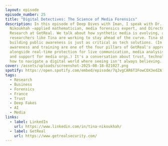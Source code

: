 ```yaml
---
layout: episode
episode_number: 25
title: "Digital Detectives: The Science of Media Forensics"
description: In this episode of Deep Dives with Iman, I speak with Dr. Tina
  Nikoukhah —applied mathematician, media forensics expert, and Director of
  Research at GetReal. We talk about how synthetic media is evolving, and how
  researchers like Tina are working to stay ahead of the curve. Tina shares why
  building public awareness is just as critical as tech solutions. (In fact,
  awareness and training are one of the four pillars of GetReal's approach,
  alongside real-time protection for live communication, media analysis tools,
  and support for media orgs.) It's a conversation about trust, technology, and
  how to navigate a digital world where seeing isn't always believing.
cover: /assets/uploads/screenshot-2025-08-18-021027.png
spotify: https://open.spotify.com/embed/episode/7qJvgCAR6TIFowCOX3edZA?utm_source=generator
tags:
  - Research
  - Business
  - Forensics
  - France
  - Trust
  - Deep Fakes
  - AI
  - Media
links:
  - label: LinkedIn
    url: https://www.linkedin.com/in/tina-nikoukhah/
  - label: GetReal
    url: https://www.getrealsecurity.com/
---
```

